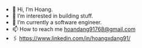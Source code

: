 - 👋 Hi, I’m Hoang.
- 👀 I’m interested in building stuff.
- 🌱 I’m currently a software engineer.
- 📫 How to reach me hoandang91768@gmail.com
- 🖇️ https://www.linkedin.com/in/hoangxdang91/


